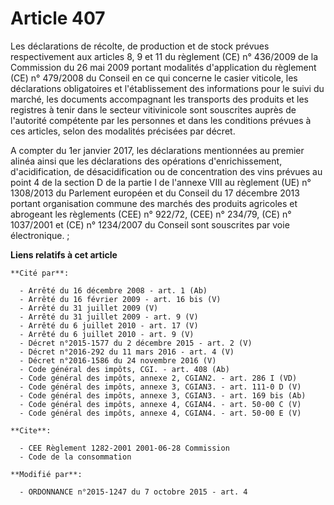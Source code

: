 # Article 407

Les déclarations de récolte, de production et de stock prévues respectivement aux articles 8, 9 et 11 du règlement (CE) n°
436/2009 de la Commission du 26 mai 2009 portant modalités d'application du règlement (CE) n° 479/2008 du Conseil en ce qui
concerne le casier viticole, les déclarations obligatoires et l'établissement des informations pour le suivi du marché, les
documents accompagnant les transports des produits et les registres à tenir dans le secteur vitivinicole sont souscrites
auprès de l'autorité compétente par les personnes et dans les conditions prévues à ces articles, selon des modalités
précisées par décret.

A compter du 1er janvier 2017, les déclarations mentionnées au premier alinéa ainsi que les déclarations des opérations
d'enrichissement, d'acidification, de désacidification ou de concentration des vins prévues au point 4 de la section D de la
partie I de l'annexe VIII au règlement (UE) n° 1308/2013 du Parlement européen et du Conseil du 17 décembre 2013 portant
organisation commune des marchés des produits agricoles et abrogeant les règlements (CEE) n° 922/72, (CEE) n° 234/79, (CE) n°
1037/2001 et (CE) n° 1234/2007 du Conseil sont souscrites par voie électronique.  ;

**Liens relatifs à cet article**

	**Cité par**:

	  - Arrêté du 16 décembre 2008 - art. 1 (Ab)
	  - Arrêté du 16 février 2009 - art. 16 bis (V)
	  - Arrêté du 31 juillet 2009 (V)
	  - Arrêté du 31 juillet 2009 - art. 9 (V)
	  - Arrêté du 6 juillet 2010 - art. 17 (V)
	  - Arrêté du 6 juillet 2010 - art. 9 (V)
	  - Décret n°2015-1577 du 2 décembre 2015 - art. 2 (V)
	  - Décret n°2016-292 du 11 mars 2016 - art. 4 (V)
	  - Décret n°2016-1586 du 24 novembre 2016 (V)
	  - Code général des impôts, CGI. - art. 408 (Ab)
	  - Code général des impôts, annexe 2, CGIAN2. - art. 286 I (VD)
	  - Code général des impôts, annexe 3, CGIAN3. - art. 111-0 D (V)
	  - Code général des impôts, annexe 3, CGIAN3. - art. 169 bis (Ab)
	  - Code général des impôts, annexe 4, CGIAN4. - art. 50-00 C (V)
	  - Code général des impôts, annexe 4, CGIAN4. - art. 50-00 E (V)

	**Cite**:

	  - CEE Règlement 1282-2001 2001-06-28 Commission
	  - Code de la consommation

	**Modifié par**:

	  - ORDONNANCE n°2015-1247 du 7 octobre 2015 - art. 4
